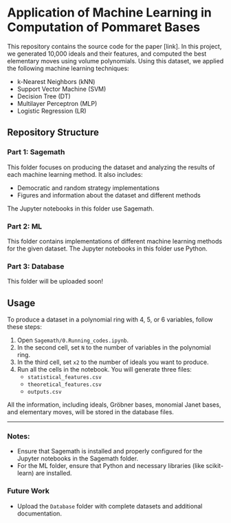 # Application of Machine Learning in Computation of Pommaret Bases

This repository contains the source code for the paper [link]. In this project, we generated 10,000 ideals and their features, and computed the best elementary moves using volume polynomials. Using this dataset, we applied the following machine learning techniques:
- k-Nearest Neighbors (kNN)
- Support Vector Machine (SVM)
- Decision Tree (DT)
- Multilayer Perceptron (MLP)
- Logistic Regression (LR)

## Repository Structure

### Part 1: Sagemath

This folder focuses on producing the dataset and analyzing the results of each machine learning method. It also includes:
- Democratic and random strategy implementations
- Figures and information about the dataset and different methods

The Jupyter notebooks in this folder use Sagemath.

### Part 2: ML

This folder contains implementations of different machine learning methods for the given dataset. The Jupyter notebooks in this folder use Python.

### Part 3: Database

This folder will be uploaded soon!

## Usage

To produce a dataset in a polynomial ring with 4, 5, or 6 variables, follow these steps:

1. Open `Sagemath/0.Running_codes.ipynb`.
2. In the second cell, set `N` to the number of variables in the polynomial ring.
3. In the third cell, set `x2` to the number of ideals you want to produce.
4. Run all the cells in the notebook. You will generate three files:
   - `statistical_features.csv`
   - `theoretical_features.csv`
   - `outputs.csv`

All the information, including ideals, Gröbner bases, monomial Janet bases, and elementary moves, will be stored in the database files.

---

### Notes:
- Ensure that Sagemath is installed and properly configured for the Jupyter notebooks in the Sagemath folder.
- For the ML folder, ensure that Python and necessary libraries (like scikit-learn) are installed.

### Future Work
- Upload the `Database` folder with complete datasets and additional documentation.
